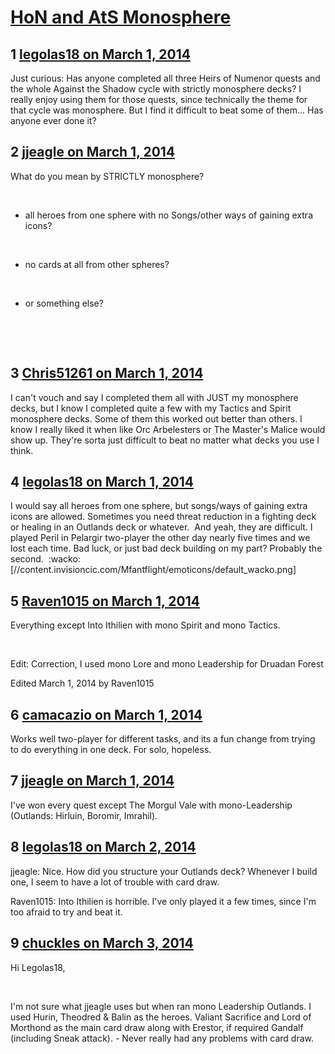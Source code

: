 # [HoN and AtS Monosphere](https://community.fantasyflightgames.com/topic/100334-hon-and-ats-monosphere/)

## 1 [legolas18 on March 1, 2014](https://community.fantasyflightgames.com/topic/100334-hon-and-ats-monosphere/?do=findComment&comment=999771)

Just curious: Has anyone completed all three Heirs of Numenor quests and the whole Against the Shadow cycle with strictly monosphere decks? I really enjoy using them for those quests, since technically the theme for that cycle was monosphere. But I find it difficult to beat some of them... Has anyone ever done it?

## 2 [jjeagle on March 1, 2014](https://community.fantasyflightgames.com/topic/100334-hon-and-ats-monosphere/?do=findComment&comment=999776)

What do you mean by STRICTLY monosphere?

 

- all heroes from one sphere with no Songs/other ways of gaining extra icons?

 

- no cards at all from other spheres?

 

- or something else?

 

 

## 3 [Chris51261 on March 1, 2014](https://community.fantasyflightgames.com/topic/100334-hon-and-ats-monosphere/?do=findComment&comment=999777)

I can't vouch and say I completed them all with JUST my monosphere decks, but I know I completed quite a few with my Tactics and Spirit monosphere decks. Some of them this worked out better than others. I know I really liked it when like Orc Arbelesters or The Master's Malice would show up. They're sorta just difficult to beat no matter what decks you use I think.

## 4 [legolas18 on March 1, 2014](https://community.fantasyflightgames.com/topic/100334-hon-and-ats-monosphere/?do=findComment&comment=999796)

I would say all heroes from one sphere, but songs/ways of gaining extra icons are allowed. Sometimes you need threat reduction in a fighting deck or healing in an Outlands deck or whatever.  And yeah, they are difficult. I played Peril in Pelargir two-player the other day nearly five times and we lost each time. Bad luck, or just bad deck building on my part? Probably the second.  :wacko: [//content.invisioncic.com/Mfantflight/emoticons/default_wacko.png]

## 5 [Raven1015 on March 1, 2014](https://community.fantasyflightgames.com/topic/100334-hon-and-ats-monosphere/?do=findComment&comment=999799)

Everything except Into Ithilien with mono Spirit and mono Tactics.

 

Edit: Correction, I used mono Lore and mono Leadership for Druadan Forest

Edited March 1, 2014 by Raven1015

## 6 [camacazio on March 1, 2014](https://community.fantasyflightgames.com/topic/100334-hon-and-ats-monosphere/?do=findComment&comment=999838)

Works well two-player for different tasks, and its a fun change from trying to do everything in one deck. For solo, hopeless.

## 7 [jjeagle on March 1, 2014](https://community.fantasyflightgames.com/topic/100334-hon-and-ats-monosphere/?do=findComment&comment=999914)

I've won every quest except The Morgul Vale with mono-Leadership (Outlands: Hirluin, Boromir, Imrahil).

## 8 [legolas18 on March 2, 2014](https://community.fantasyflightgames.com/topic/100334-hon-and-ats-monosphere/?do=findComment&comment=999980)

jjeagle: Nice. How did you structure your Outlands deck? Whenever I build one, I seem to have a lot of trouble with card draw.

Raven1015: Into Ithilien is horrible. I've only played it a few times, since I'm too afraid to try and beat it.

## 9 [chuckles on March 3, 2014](https://community.fantasyflightgames.com/topic/100334-hon-and-ats-monosphere/?do=findComment&comment=1000764)

Hi Legolas18,

 

I'm not sure what jjeagle uses but when ran mono Leadership Outlands. I used Hurin, Theodred & Balin as the heroes. Valiant Sacrifice and Lord of Morthond as the main card draw along with Erestor, if required Gandalf (including Sneak attack). - Never really had any problems with card draw.   

